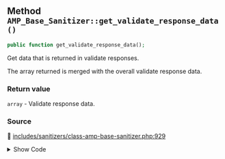 ## Method `AMP_Base_Sanitizer::get_validate_response_data()`

```php
public function get_validate_response_data();
```

Get data that is returned in validate responses.

The array returned is merged with the overall validate response data.

### Return value

`array` - Validate response data.

### Source

:link: [includes/sanitizers/class-amp-base-sanitizer.php:929](/includes/sanitizers/class-amp-base-sanitizer.php#L929-L931)

<details>
<summary>Show Code</summary>

```php
public function get_validate_response_data() {
	return [];
}
```

</details>
